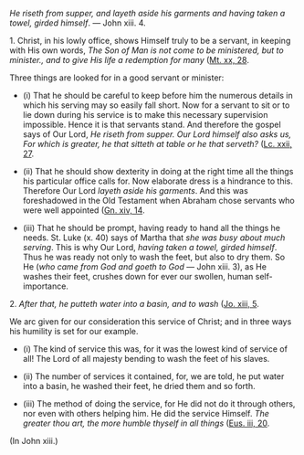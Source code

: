 
_He riseth from supper, and layeth aside his garments and having taken a towel, girded himself_. — John xiii. 4.

1\. Christ, in his lowly office, shows Himself truly to be a servant, in keeping with His own words, _The Son of Man is not come to be ministered, but to minister., and to give His life a redemption for many_ ([Mt. xx, 28](https://vulgata.online/bible/Mt.xx?ed=DR2&vfn=DR2.Mt.xx.28:vs).

Three things are looked for in a good servant or minister:

- (i) That he should be careful to keep before him the numerous details in which his serving may so easily fall short. Now for a servant to sit or to lie down during his service is to make this necessary supervision impossible. Hence it is that servants stand. And therefore the gospel says of Our Lord, _He riseth from supper. Our Lord himself also asks us, For which is greater, he that sitteth at table or he that serveth?_ ([Lc. xxii, 27](https://vulgata.online/bible/Lc.xxii?ed=DR2&vfn=DR2.Lc.xxii.27:vs).

- (ii) That he should show dexterity in doing at the right time all the things his particular office calls for. Now elaborate dress is a hindrance to this. Therefore Our Lord _layeth aside his garments_. And this was foreshadowed in the Old Testament when Abraham chose servants who were well appointed ([Gn. xiv, 14](https://vulgata.online/bible/Gn.xiv?ed=DR2&vfn=DR2.Gn.xiv.14:vs).

- (iii) That he should be prompt, having ready to hand all the things he needs. St. Luke (x. 40) says of Martha that _she was busy about much serving_. This is why Our Lord, _having taken a towel, girded himself_. Thus he was ready not only to wash the feet, but also to dry them. So He (_who came from God and goeth to God_ — John xiii. 3), as He washes their feet, crushes down for ever our swollen, human self-importance.

2\. _After that, he putteth water into a basin, and to wash_ ([Jo. xiii, 5](https://vulgata.online/bible/Jo.xiii?ed=DR2&vfn=DR2.Jo.xiii.5:vs).

We arc given for our consideration this service of Christ; and in three ways his humility is set for our example.

- (i) The kind of service this was, for it was the lowest kind of service of all! The Lord of all majesty bending to wash the feet of his slaves.

- (ii) The number of services it contained, for, we are told, he put water into a basin, he washed their feet, he dried them and so forth.

- (iii) The method of doing the service, for He did not do it through others, nor even with others helping him. He did the service Himself. _The greater thou art, the more humble thyself in all things_ ([Eus. iii, 20](https://vulgata.online/bible/Eus.iii?ed=DR2&vfn=DR2.Eus.iii.20:vs).

(In John xiii.)

